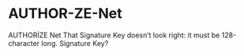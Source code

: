 # AUTHOR-ZE-Net
AUTHORİZE Net
That Signature Key doesn’t look right: it must be 128-character long.
Signature Key?

